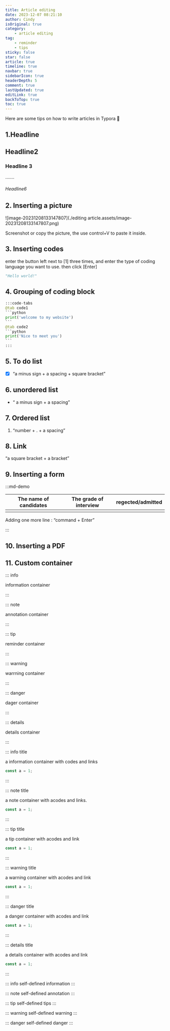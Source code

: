 ```yaml
---
title: Article editing
date: 2023-12-07 08:21:10
author: Cindy
isOriginal: true
category: 
    - article editing
tag:
    - reminder
    - tips
sticky: false
star: false
article: true
timeline: true
navbar: true
sidebarIcon: true
headerDepth: 5
comment: true
lastUpdated: true
editLink: true
backToTop: true
toc: true
---
```


Here are some tips on how to write articles in Typora :eyes:

## 1.Headline

## Headline2

### Headline 3

…….

###### Headline6



## 2. Inserting a picture

![image-20231208133147807](./editing article.assets/image-20231208133147807.png)

Screenshot or copy the picture, the use control+V to paste it inside.



## 3. Inserting codes

enter the button left next to [1] three times, and enter the type of coding language you want to use. then click [Enter]

```python
"Hello world!"
```



## 4.  Grouping of coding block

````python
:::code-tabs
@tab code1
```python
print('welcome to my website')
```
@tab code2
```python
print('Nice to meet you')
``` 
:::
````



## 5. To do list

- [x] “a minus sign + a spacing + square bracket”



## 6. unordered list

- “ a minus sign + a spacing”



## 7. Ordered list

1. “number + . + a spacing”



## 8. Link

[](https://www.vervevividness.com/)

“a square bracket + a bracket”



## 9. Inserting a form

:::md-demo

| The name of candidates | The grade of interview | regected/admitted |
| ---------------------- | ---------------------- | ----------------- |
|                        |                        |                   |

Adding one more line : “command + Enter” 

:::



## 10. Inserting a PDF

<PDF url="//theme-hope-assets.vuejs.press/files/sample.pdf" />



## 11. Custom container

::: info

information container 

:::

::: note

annotation container

:::

::: tip

reminder container

:::

::: warning

warrning container

:::

::: danger

dager container

:::

::: details

details container

:::

::: info title

a information container with codes and links

```js
const a = 1;
```

:::

::: note title

a note container with acodes and links.

```js
const a = 1;
```

:::

::: tip title

a tip container with acodes and link

```js
const a = 1;
```

:::

::: warning title

a warning container with acodes and link

```js
const a = 1;
```

:::

::: danger title

a danger container with acodes and link

```js
const a = 1;
```

:::

::: details title

a details container with acodes and link

```js
const a = 1;
```

:::

::: info self-defined information
:::

::: note self-defined annotation
:::

::: tip self-defined tips
:::

::: warning self-defined warning
:::

::: danger self-defined danger
:::



















